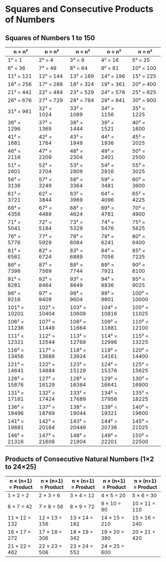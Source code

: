 # Squares and Consecutive Products of Numbers

## Squares of Numbers 1 to 150


| n = n²       | n = n²       | n = n²       | n = n²       | n = n²       |
| ------------ | ------------ | ------------ | ------------ | ------------ |
| 1² = 1       | 2² = 4       |  3² = 9      | 4² = 16      | 5² = 25      |
| 6² = 36      | 7² = 49      | 8² = 64      | 9² = 81      | 10² = 100    |
| 11² = 121    | 12² = 144    | 13² = 169    | 14² = 196    | 15² = 225    |
| 16² = 256    | 17² = 289    | 18² = 324    | 19² = 361    | 20² = 400    |
| 21² = 441    | 22² = 484    | 23² = 529    | 24² = 576    | 25² = 625    |
| 26² = 676    | 27² = 729    | 28² = 784    | 29² = 841    | 30² = 900    |
| 31² = 961    | 32² = 1024   | 33² = 1089   | 34² = 1156   | 35² = 1225   |
| 36² = 1296   | 37² = 1369   | 38² = 1444   | 39² = 1521   | 40² = 1600   |
| 41² = 1681   | 42² = 1764   | 43² = 1849   | 44² = 1936   | 45² = 2025   |
| 46² = 2116   | 47² = 2209   | 48² = 2304   | 49² = 2401   | 50² = 2500   |
| 51² = 2601   | 52² = 2704   | 53² = 2809   | 54² = 2916   | 55² = 3025   |
| 56² = 3136   | 57² = 3249   | 58² = 3364   | 59² = 3481   | 60² = 3600   |
| 61² = 3721   | 62² = 3844   | 63² = 3969   | 64² = 4096   | 65² = 4225   |
| 66² = 4356   | 67² = 4489   | 68² = 4624   | 69² = 4761   | 70² = 4900   |
| 71² = 5041   | 72² = 5184   | 73² = 5329   | 74² = 5476   | 75² = 5625   |
| 76² = 5776   | 77² = 5929   | 78² = 6084   | 79² = 6241   | 80² = 6400   |
| 81² = 6561   | 82² = 6724   | 83² = 6889   | 84² = 7056   | 85² = 7225   |
| 86² = 7396   | 87² = 7569   | 88² = 7744   | 89² = 7921   | 90² = 8100   |
| 91² = 8281   | 92² = 8464   | 93² = 8649   | 94² = 8836   | 95² = 9025   |
| 96² = 9216   | 97² = 9409   | 98² = 9604   | 99² = 9801   | 100² = 10000 |
| 101² = 10201 | 102² = 10404 | 103² = 10609 | 104² = 10816 | 105² = 11025 |
| 106² = 11236 | 107² = 11449 | 108² = 11664 | 109² = 11881 | 110² = 12100 |
| 111² = 12321 | 112² = 12544 | 113² = 12769 | 114² = 12996 | 115² = 13225 |
| 116² = 13456 | 117² = 13689 | 118² = 13924 | 119² = 14161 | 120² = 14400 |
| 121² = 14641 | 122² = 14884 | 123² = 15129 | 124² = 15376 | 125² = 15625 |
| 126² = 15876 | 127² = 16129 | 128² = 16384 | 129² = 16641 | 130² = 16900 |
| 131² = 17161 | 132² = 17424 | 133² = 17689 | 134² = 17956 | 135² = 18225 |
| 136² = 18496 | 137² = 18769 | 138² = 19044 | 139² = 19321 | 140² = 19600 |
| 141² = 19881 | 142² = 20164 | 143² = 20449 | 144² = 20736 | 145² = 21025 |
| 146² = 21316 | 147² = 21609 | 148² = 21904 | 149² = 22201 | 150² = 22500 |

## Products of Consecutive Natural Numbers (1×2 to 24×25)

| n × (n+1) = Product  | n × (n+1) = Product  | n × (n+1) = Product  | n × (n+1) = Product  | n × (n+1) = Product  |
| -------------------- | -------------------- | -------------------- | -------------------- | -------------------- |
| 1 × 2 = 2             | 2 × 3 = 6           | 3 × 4 = 12           | 4 × 5 = 20           | 5 × 6 = 30           |
| 6 × 7 = 42            | 7 × 8 = 56          | 8 × 9 = 72           | 9 × 10 = 90          | 10 × 11 = 110        |
| 11 × 12 = 132         | 12 × 13 = 156       | 13 × 14 = 182        | 14 × 15 = 210        | 15 × 16 = 240        |
| 16 × 17 = 272         | 17 × 18 = 306       | 18 × 19 = 342        | 19 × 20 = 380        | 20 × 21 = 420        |
| 21 × 22 = 462         | 22 × 23 = 506       | 23 × 24 = 552        | 24 × 25 = 600        |                      |
